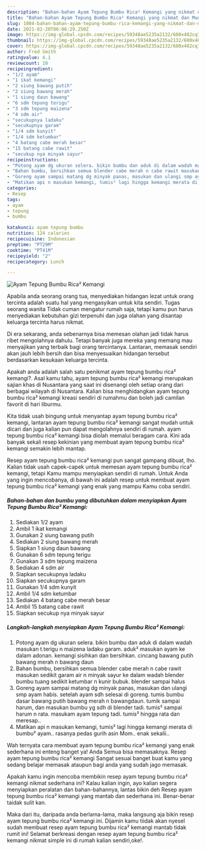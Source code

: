 ```yaml
---
description: "Bahan-bahan Ayam Tepung Bumbu Rica² Kemangi yang nikmat dan Mudah Dibuat"
title: "Bahan-bahan Ayam Tepung Bumbu Rica² Kemangi yang nikmat dan Mudah Dibuat"
slug: 1004-bahan-bahan-ayam-tepung-bumbu-rica-kemangi-yang-nikmat-dan-mudah-dibuat
date: 2021-02-20T06:06:29.250Z
image: https://img-global.cpcdn.com/recipes/59348ae5235a2132/680x482cq70/ayam-tepung-bumbu-rica-kemangi-foto-resep-utama.jpg
thumbnail: https://img-global.cpcdn.com/recipes/59348ae5235a2132/680x482cq70/ayam-tepung-bumbu-rica-kemangi-foto-resep-utama.jpg
cover: https://img-global.cpcdn.com/recipes/59348ae5235a2132/680x482cq70/ayam-tepung-bumbu-rica-kemangi-foto-resep-utama.jpg
author: Fred Smith
ratingvalue: 4.1
reviewcount: 10
recipeingredient:
- "1/2 ayam"
- "1 ikat kemangi"
- "2 siung bawang putih"
- "2 siung bawang merah"
- "1 siung daun bawang"
- "6 sdm tepung terigu"
- "3 sdm tepung maizena"
- "4 sdm air"
- "secukupnya ladaku"
- "secukupnya garam"
- "1/4 sdm kunyit"
- "1/4 sdm ketumbar"
- "4 batang cabe merah besar"
- "15 batang cabe rawit"
- "secukup nya minyak sayur"
recipeinstructions:
- "Potong ayam dg ukuran selera. bikin bumbu dan aduk di dalam wadah masukan t.terigu n maizena ladaku garam. aduk² masukan ayam ke dalam adonan. kemangi sisihkan dan bersihkan. cincang bawang putih bawang merah n bawang daun"
- "Bahan bumbu, bersihkan semua blender cabe merah n cabe rawit masukan sedikit garam air n minyak sayur ke dalam wadah blender bumbu tuang sedikit ketumbar n kunir bubuk. blender sampai halus"
- "Goreng ayam sampai matang dg minyak panas, masukan dan ulangi smp ayam habis. setelah ayam sdh selesai di goreng. tumis bumbu dasar bawang putih bawang merah n bawangdaun. tumik sampai harum, dan masukan bumbu yg sdh di blender tadi. tumis² sampai harum n rata. masukam ayam tepung tadi. tumis² hingga rata dan meresap.."
- "Matikan api n masukan kemangi, tumis² lagi hingga kemangi merata di bumbu² ayam.. rasanya pedas gurih asin Mom.. enak sekalii.."
categories:
- Resep
tags:
- ayam
- tepung
- bumbu

katakunci: ayam tepung bumbu 
nutrition: 124 calories
recipecuisine: Indonesian
preptime: "PT29M"
cooktime: "PT41M"
recipeyield: "2"
recipecategory: Lunch

---
```



![Ayam Tepung Bumbu Rica² Kemangi](https://img-global.cpcdn.com/recipes/59348ae5235a2132/680x482cq70/ayam-tepung-bumbu-rica-kemangi-foto-resep-utama.jpg)

Apabila anda seorang orang tua, menyediakan hidangan lezat untuk orang tercinta adalah suatu hal yang mengasyikan untuk kita sendiri. Tugas seorang  wanita Tidak cuman mengatur rumah saja, tetapi kamu pun harus menyediakan kebutuhan gizi terpenuhi dan juga olahan yang disantap keluarga tercinta harus nikmat.

Di era  sekarang, anda sebenarnya bisa memesan olahan jadi tidak harus ribet mengolahnya dahulu. Tetapi banyak juga mereka yang memang mau menyajikan yang terbaik bagi orang tercintanya. Lantaran, memasak sendiri akan jauh lebih bersih dan bisa menyesuaikan hidangan tersebut berdasarkan kesukaan keluarga tercinta. 



Apakah anda adalah salah satu penikmat ayam tepung bumbu rica² kemangi?. Asal kamu tahu, ayam tepung bumbu rica² kemangi merupakan sajian khas di Nusantara yang saat ini disenangi oleh setiap orang dari berbagai wilayah di Nusantara. Kalian bisa menghidangkan ayam tepung bumbu rica² kemangi kreasi sendiri di rumahmu dan boleh jadi camilan favorit di hari liburmu.

Kita tidak usah bingung untuk menyantap ayam tepung bumbu rica² kemangi, lantaran ayam tepung bumbu rica² kemangi sangat mudah untuk dicari dan juga kalian pun dapat mengolahnya sendiri di rumah. ayam tepung bumbu rica² kemangi bisa diolah memalui beragam cara. Kini ada banyak sekali resep kekinian yang membuat ayam tepung bumbu rica² kemangi semakin lebih mantap.

Resep ayam tepung bumbu rica² kemangi pun sangat gampang dibuat, lho. Kalian tidak usah capek-capek untuk memesan ayam tepung bumbu rica² kemangi, tetapi Kamu mampu menyiapkan sendiri di rumah. Untuk Anda yang ingin mencobanya, di bawah ini adalah resep untuk membuat ayam tepung bumbu rica² kemangi yang enak yang mampu Kamu coba sendiri.

<!--inarticleads1-->

##### Bahan-bahan dan bumbu yang dibutuhkan dalam menyiapkan Ayam Tepung Bumbu Rica² Kemangi:

1. Sediakan 1/2 ayam
1. Ambil 1 ikat kemangi
1. Gunakan 2 siung bawang putih
1. Sediakan 2 siung bawang merah
1. Siapkan 1 siung daun bawang
1. Gunakan 6 sdm tepung terigu
1. Gunakan 3 sdm tepung maizena
1. Sediakan 4 sdm air
1. Siapkan secukupnya ladaku
1. Siapkan secukupnya garam
1. Gunakan 1/4 sdm kunyit
1. Ambil 1/4 sdm ketumbar
1. Sediakan 4 batang cabe merah besar
1. Ambil 15 batang cabe rawit
1. Siapkan secukup nya minyak sayur




<!--inarticleads2-->

##### Langkah-langkah menyiapkan Ayam Tepung Bumbu Rica² Kemangi:

1. Potong ayam dg ukuran selera. bikin bumbu dan aduk di dalam wadah masukan t.terigu n maizena ladaku garam. aduk² masukan ayam ke dalam adonan. kemangi sisihkan dan bersihkan. cincang bawang putih bawang merah n bawang daun
1. Bahan bumbu, bersihkan semua blender cabe merah n cabe rawit masukan sedikit garam air n minyak sayur ke dalam wadah blender bumbu tuang sedikit ketumbar n kunir bubuk. blender sampai halus
1. Goreng ayam sampai matang dg minyak panas, masukan dan ulangi smp ayam habis. setelah ayam sdh selesai di goreng. tumis bumbu dasar bawang putih bawang merah n bawangdaun. tumik sampai harum, dan masukan bumbu yg sdh di blender tadi. tumis² sampai harum n rata. masukam ayam tepung tadi. tumis² hingga rata dan meresap..
1. Matikan api n masukan kemangi, tumis² lagi hingga kemangi merata di bumbu² ayam.. rasanya pedas gurih asin Mom.. enak sekalii..




Wah ternyata cara membuat ayam tepung bumbu rica² kemangi yang enak sederhana ini enteng banget ya! Anda Semua bisa memasaknya. Resep ayam tepung bumbu rica² kemangi Sangat sesuai banget buat kamu yang sedang belajar memasak ataupun bagi anda yang sudah jago memasak.

Apakah kamu ingin mencoba membikin resep ayam tepung bumbu rica² kemangi nikmat sederhana ini? Kalau kalian ingin, ayo kalian segera menyiapkan peralatan dan bahan-bahannya, lantas bikin deh Resep ayam tepung bumbu rica² kemangi yang mantab dan sederhana ini. Benar-benar taidak sulit kan. 

Maka dari itu, daripada anda berlama-lama, maka langsung aja bikin resep ayam tepung bumbu rica² kemangi ini. Dijamin kamu tiidak akan nyesel sudah membuat resep ayam tepung bumbu rica² kemangi mantab tidak rumit ini! Selamat berkreasi dengan resep ayam tepung bumbu rica² kemangi nikmat simple ini di rumah kalian sendiri,oke!.

